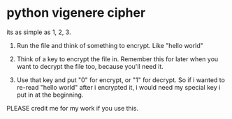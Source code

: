 # python vigenere cipher

its as simple as 1, 2, 3.

1) Run the file and think of something to encrypt. Like "hello world"

2) Think of a key to encrypt the file in. Remember this for later when you want to decrypt the file too, because you'll need it.

3) Use that key and put "0" for encrypt, or "1" for decrypt. So if i wanted to re-read "hello world" after i encrypted it, i would need my special key i put in at the beginning.

PLEASE credit me for my work if you use this.
